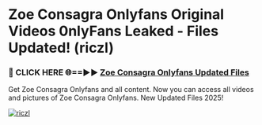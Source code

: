 # Zoe Consagra Onlyfans Original Videos 0nlyFans Leaked - Files Updated! (riczl)

<h3>🔴 CLICK HERE 🌐==►► <a href="https://tinyurl.com/2wckxsce" rel="nofollow">Zoe Consagra Onlyfans Updated Files</a></h3>

Get Zoe Consagra Onlyfans and all content. Now you can access all videos and pictures of Zoe Consagra Onlyfans. New Updated Files 2025!

[![riczl](https://i.imgur.com/AFduVYN.gif)](https://tinyurl.com/2wckxsce)
